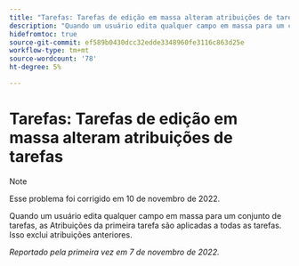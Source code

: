 ```yaml
---
title: "Tarefas: Tarefas de edição em massa alteram atribuições de tarefas"
description: "Quando um usuário edita qualquer campo em massa para um conjunto de tarefas, as Atribuições da primeira tarefa são aplicadas a todas as tarefas. Isso exclui atribuições anteriores."
hidefromtoc: true
source-git-commit: ef589b0430dcc32edde3348960fe3116c863d25e
workflow-type: tm+mt
source-wordcount: '78'
ht-degree: 5%

---
```



# Tarefas: Tarefas de edição em massa alteram atribuições de tarefas

>[!NOTE]
>
>Esse problema foi corrigido em 10 de novembro de 2022.


Quando um usuário edita qualquer campo em massa para um conjunto de tarefas, as Atribuições da primeira tarefa são aplicadas a todas as tarefas. Isso exclui atribuições anteriores.

_Reportado pela primeira vez em 7 de novembro de 2022._

